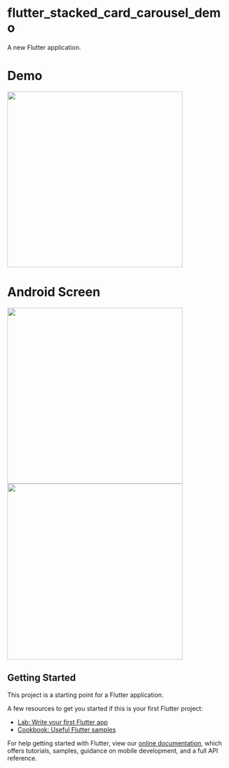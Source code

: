 # flutter_stacked_card_carousel_demo

A new Flutter application.

# Demo
<img src="https://user-images.githubusercontent.com/59611415/109621530-16d47a80-7b61-11eb-8f0f-36ab08b90a69.gif" height =400>

# Android Screen
<img height="400px" src="https://user-images.githubusercontent.com/59611415/109621680-4d11fa00-7b61-11eb-9738-d321b04ac8a3.png"> <img height="400px" src="https://user-images.githubusercontent.com/59611415/109621767-66b34180-7b61-11eb-8540-b3645cdc33df.png">


## Getting Started

This project is a starting point for a Flutter application.

A few resources to get you started if this is your first Flutter project:

- [Lab: Write your first Flutter app](https://flutter.dev/docs/get-started/codelab)
- [Cookbook: Useful Flutter samples](https://flutter.dev/docs/cookbook)

For help getting started with Flutter, view our
[online documentation](https://flutter.dev/docs), which offers tutorials,
samples, guidance on mobile development, and a full API reference.
